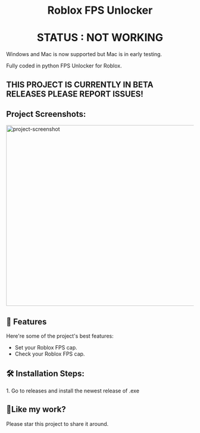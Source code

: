 <h1 align="center" id="title">Roblox FPS Unlocker</h1>
<h1 align="center" id="title">STATUS : NOT WORKING</h1>
<p id="description">Windows and Mac is now supported but Mac is in early testing.</p>
<p id="description">Fully coded in python FPS Unlocker for Roblox.</p>

<h2>THIS PROJECT IS CURRENTLY IN BETA RELEASES PLEASE REPORT ISSUES!</h2>

<h2>Project Screenshots:</h2>

<img src="https://i.ibb.co/Qr1MZtS/image-2023-10-27-203820862.png" alt="project-screenshot" width="1395" height="485/">

  
  
<h2>🧐 Features</h2>

Here're some of the project's best features:

*   Set your Roblox FPS cap.
*   Check your Roblox FPS cap.

<h2>🛠️ Installation Steps:</h2>

<p>1. Go to releases and install the newest release of .exe</p>

<h2>💖Like my work?</h2>

Please star this project to share it around.

